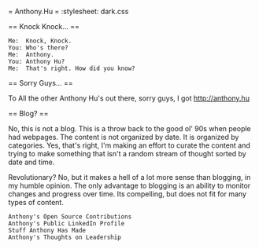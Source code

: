 = Anthony.Hu =
:stylesheet: dark.css

== Knock Knock... ==

    Me:  Knock, Knock.
    You: Who's there?
    Me:  Anthony.
    You: Anthony Hu?
    Me:  That's right. How did you know?

== Sorry Guys... ==

To All the other Anthony Hu's out there, sorry guys, I got http://anthony.hu

== Blog? ==

No, this is not a blog. This is a throw back to the good ol' 90s when people had webpages. The content is not organized by date. It is organized by categories. Yes, that's right, I'm making an effort to curate the content and trying to make something that isn't a random stream of thought sorted by date and time.

Revolutionary? No, but it makes a hell of a lot more sense than blogging, in my humble opinion. The only advantage to blogging is an ability to monitor changes and progress over time. Its compelling, but does not fit for many types of content.
	

    Anthony's Open Source Contributions
    Anthony's Public LinkedIn Profile
    Stuff Anthony Has Made
    Anthony's Thoughts on Leadership


